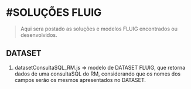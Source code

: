 #**SOLUÇÕES FLUIG**
=
>Aqui sera postado as soluções e modelos FLUIG encontrados ou desenvolvidos.

## DATASET
1.  datasetConsultaSQL_RM.js => modelo de DATASET FLUIG, que retorna dados de uma consultaSQL do RM, considerando que os nomes dos campos serão os mesmos apresentados no DATASET.


